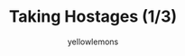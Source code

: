 ---
media: "images/rounds/round_3/syndicate_agent_1.png"
media_type: image
title: Taking Hostages (1/3)
author: yellowlemons
desc: Syndicate Infiltrators confront a group of colonists and begin to take hostages.
---
